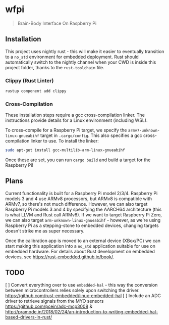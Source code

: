 # wfpi

> Brain-Body Interface On Raspberry Pi

## Installation

This project uses nightly rust - this will make it easier to eventually transition to a `no_std` environment for embedded deployment. Rust should automatically switch to the nightly channel when your CWD is inside this project folder, thanks to the `rust-toolchain` file.

### Clippy (Rust Linter)

```sh
rustup component add clippy
```

### Cross-Compilation

These installation steps require a gcc cross-compilation linker. The instructions provide details for a Linux environment (including WSL).

To cross-compile for a Raspberry Pi target, we specify the `armv7-unknown-linux-gnueabihf` target in `.cargo/config`. This also specifies a gcc cross-compilation linker to use. To install the linker:

```sh
sudo apt-get install gcc-multilib-arm-linux-gnueabihf
```

Once these are set, you can run `cargo build` and build a target for the Raspberry Pi!

## Plans

Current functionality is built for a Raspberry Pi model 2/3/4. Raspberry Pi models 3 and 4 use ARMv8 processors, but ARMv8 is compatible with ARMv7, so there's not much difference. However, we can also target Raspberry Pi models 3 and 4 by specifying the AARCH64 architecture (this is what LLVM and Rust call ARMv8). If we want to target Raspberry Pi Zero, we can also target `arm-unknown-linux-gnueabihf` - however, as we're using Raspberry Pi as a stepping-stone to embedded devices, changing targets doesn't strike me as super necessary.

Once the calibration app is moved to an external device (XBox/PC) we can start making this application into a `no_std` application suitable for use on embedded hardware. For details about Rust development on embedded devices, see <https://rust-embedded.github.io/book/>.

## TODO

[ ] Convert everything over to use `embedded-hal` - this way the conversion between microcontrollers relies solely upon switching the driver. <https://github.com/rust-embedded/linux-embedded-hal>
[ ] Include an ADC driver to retrieve signals from the MYO sensors <https://github.com/pcein/adc-mcp3008> & <http://pramode.in/2018/02/24/an-introduction-to-writing-embedded-hal-based-drivers-in-rust/>
